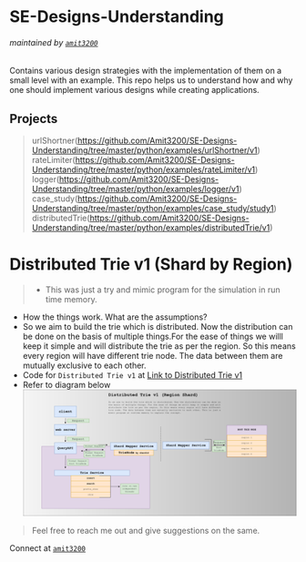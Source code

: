 # SE-Designs-Understanding
###### maintained by [`amit3200`](https://github.com/Amit3200)
Contains various design strategies with the implementation of them on a small level with an example. This repo helps us to understand how and why one should implement various designs while creating applications.

## Projects
 > urlShortner(https://github.com/Amit3200/SE-Designs-Understanding/tree/master/python/examples/urlShortner/v1)
 > rateLimiter(https://github.com/Amit3200/SE-Designs-Understanding/tree/master/python/examples/rateLimiter/v1)
 > logger(https://github.com/Amit3200/SE-Designs-Understanding/tree/master/python/examples/logger/v1)
 > case_study(https://github.com/Amit3200/SE-Designs-Understanding/tree/master/python/examples/case_study/study1)
 > distributedTrie(https://github.com/Amit3200/SE-Designs-Understanding/tree/master/python/examples/distributedTrie/v1)


# Distributed Trie v1 (Shard by Region)
> * This was just a try and mimic program for the simulation in run time memory.
 * How the things work. What are the assumptions?
 * So we aim to build the trie which is distributed. Now the distribution can be done on the basis of multiple things.For the ease of things we willl keep it simple and will distribute the trie as per the region. So this means every region will have different trie node. The data between them are mutually exclusive to each other.
 * Code for `Distributed Trie v1` at [Link to Distributed Trie v1](https://github.com/Amit3200/SE-Designs-Understanding/blob/master/python/examples/distributedTrie/v1/distributedTrieV1.png)
 * Refer to diagram below
![Alt text](python/examples/distributedTrie/v1/distributedTrieV1.png?raw=true "Distributed Trie v1")


> Feel free to reach me out and give suggestions on the same.


Connect at [`amit3200`](https://github.com/Amit3200)
